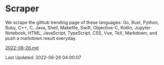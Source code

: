 # Scraper

We scrape the github trending page of these languages: Go, Rust, Python, Ruby, C++, C, Java, Shell, Makefile, Swift, Objective-C, Kotlin, Jupyter-Notebook, HTML, JavaScript, TypeScript, CSS, Vue, TeX, Markdown, and push a markdown result everyday.

[2022-06-26.md](https://github.com/yangwenmai/github-trending-backup/blob/master/2022-06-26.md)

Last Updated: 2022-06-26 04:00:07